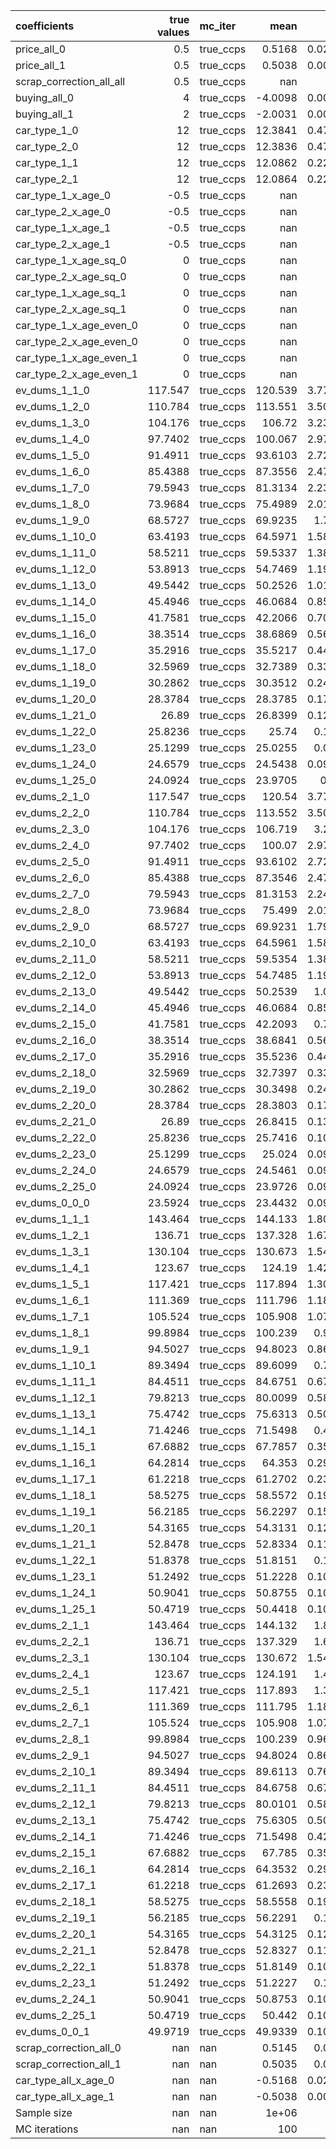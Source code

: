 | coefficients             |   true values | mc_iter   |     mean |      std |     p2.5 |    p97.5 |
|:-------------------------|--------------:|:----------|---------:|---------:|---------:|---------:|
| price_all_0              |        0.5    | true_ccps |   0.5168 |   0.0203 |   0.4851 |   0.5571 |
| price_all_1              |        0.5    | true_ccps |   0.5038 |   0.0097 |   0.4884 |   0.5216 |
| scrap_correction_all_all |        0.5    | true_ccps | nan      | nan      | nan      | nan      |
| buying_all_0             |        4      | true_ccps |  -4.0098 |   0.0044 |  -4.0174 |  -4.0021 |
| buying_all_1             |        2      | true_ccps |  -2.0031 |   0.0046 |  -2.0117 |  -1.9954 |
| car_type_1_0             |       12      | true_ccps |  12.3841 |   0.4703 |  11.6478 |  13.3241 |
| car_type_2_0             |       12      | true_ccps |  12.3836 |   0.4706 |  11.6441 |  13.3193 |
| car_type_1_1             |       12      | true_ccps |  12.0862 |   0.2234 |  11.7277 |  12.4923 |
| car_type_2_1             |       12      | true_ccps |  12.0864 |   0.2232 |  11.7292 |  12.4943 |
| car_type_1_x_age_0       |       -0.5    | true_ccps | nan      | nan      | nan      | nan      |
| car_type_2_x_age_0       |       -0.5    | true_ccps | nan      | nan      | nan      | nan      |
| car_type_1_x_age_1       |       -0.5    | true_ccps | nan      | nan      | nan      | nan      |
| car_type_2_x_age_1       |       -0.5    | true_ccps | nan      | nan      | nan      | nan      |
| car_type_1_x_age_sq_0    |        0      | true_ccps | nan      | nan      | nan      | nan      |
| car_type_2_x_age_sq_0    |        0      | true_ccps | nan      | nan      | nan      | nan      |
| car_type_1_x_age_sq_1    |        0      | true_ccps | nan      | nan      | nan      | nan      |
| car_type_2_x_age_sq_1    |        0      | true_ccps | nan      | nan      | nan      | nan      |
| car_type_1_x_age_even_0  |        0      | true_ccps | nan      | nan      | nan      | nan      |
| car_type_2_x_age_even_0  |        0      | true_ccps | nan      | nan      | nan      | nan      |
| car_type_1_x_age_even_1  |        0      | true_ccps | nan      | nan      | nan      | nan      |
| car_type_2_x_age_even_1  |        0      | true_ccps | nan      | nan      | nan      | nan      |
| ev_dums_1_1_0            |      117.547  | true_ccps | 120.539  |   3.7791 | 114.679  | 128.014  |
| ev_dums_1_2_0            |      110.784  | true_ccps | 113.551  |   3.5087 | 108.099  | 120.479  |
| ev_dums_1_3_0            |      104.176  | true_ccps | 106.72   |   3.2375 | 101.699  | 113.12   |
| ev_dums_1_4_0            |       97.7402 | true_ccps | 100.067  |   2.9791 |  95.453  | 105.96   |
| ev_dums_1_5_0            |       91.4911 | true_ccps |  93.6103 |   2.7254 |  89.3973 |  99.0073 |
| ev_dums_1_6_0            |       85.4388 | true_ccps |  87.3556 |   2.4775 |  83.5081 |  92.2573 |
| ev_dums_1_7_0            |       79.5943 | true_ccps |  81.3134 |   2.2392 |  77.8528 |  85.7455 |
| ev_dums_1_8_0            |       73.9684 | true_ccps |  75.4989 |   2.0119 |  72.3802 |  79.4624 |
| ev_dums_1_9_0            |       68.5727 | true_ccps |  69.9235 |   1.792  |  67.1443 |  73.4607 |
| ev_dums_1_10_0           |       63.4193 | true_ccps |  64.5971 |   1.5813 |  62.1474 |  67.7215 |
| ev_dums_1_11_0           |       58.5211 | true_ccps |  59.5337 |   1.3812 |  57.4052 |  62.2611 |
| ev_dums_1_12_0           |       53.8913 | true_ccps |  54.7469 |   1.1932 |  52.9069 |  57.1053 |
| ev_dums_1_13_0           |       49.5442 | true_ccps |  50.2526 |   1.0179 |  48.6833 |  52.2529 |
| ev_dums_1_14_0           |       45.4946 | true_ccps |  46.0684 |   0.8554 |  44.7567 |  47.7453 |
| ev_dums_1_15_0           |       41.7581 | true_ccps |  42.2066 |   0.7044 |  41.12   |  43.5827 |
| ev_dums_1_16_0           |       38.3514 | true_ccps |  38.6869 |   0.5676 |  37.826  |  39.7784 |
| ev_dums_1_17_0           |       35.2916 | true_ccps |  35.5217 |   0.4448 |  34.8248 |  36.3914 |
| ev_dums_1_18_0           |       32.5969 | true_ccps |  32.7389 |   0.3384 |  32.2011 |  33.4163 |
| ev_dums_1_19_0           |       30.2862 | true_ccps |  30.3512 |   0.2468 |  29.9452 |  30.8467 |
| ev_dums_1_20_0           |       28.3784 | true_ccps |  28.3785 |   0.1777 |  28.087  |  28.7323 |
| ev_dums_1_21_0           |       26.89   | true_ccps |  26.8399 |   0.1294 |  26.5916 |  27.0989 |
| ev_dums_1_22_0           |       25.8236 | true_ccps |  25.74   |   0.103  |  25.5201 |  25.9383 |
| ev_dums_1_23_0           |       25.1299 | true_ccps |  25.0255 |   0.094  |  24.8404 |  25.2152 |
| ev_dums_1_24_0           |       24.6579 | true_ccps |  24.5438 |   0.0913 |  24.3659 |  24.7377 |
| ev_dums_1_25_0           |       24.0924 | true_ccps |  23.9705 |   0.09   |  23.7922 |  24.1457 |
| ev_dums_2_1_0            |      117.547  | true_ccps | 120.54   |   3.7755 | 114.677  | 128.008  |
| ev_dums_2_2_0            |      110.784  | true_ccps | 113.552  |   3.5067 | 108.092  | 120.484  |
| ev_dums_2_3_0            |      104.176  | true_ccps | 106.719  |   3.238  | 101.702  | 113.124  |
| ev_dums_2_4_0            |       97.7402 | true_ccps | 100.07   |   2.9785 |  95.4577 | 105.952  |
| ev_dums_2_5_0            |       91.4911 | true_ccps |  93.6102 |   2.7259 |  89.3855 |  99.0063 |
| ev_dums_2_6_0            |       85.4388 | true_ccps |  87.3546 |   2.4769 |  83.5207 |  92.2552 |
| ev_dums_2_7_0            |       79.5943 | true_ccps |  81.3153 |   2.2406 |  77.852  |  85.7456 |
| ev_dums_2_8_0            |       73.9684 | true_ccps |  75.499  |   2.0102 |  72.4028 |  79.4665 |
| ev_dums_2_9_0            |       68.5727 | true_ccps |  69.9231 |   1.7916 |  67.137  |  73.4664 |
| ev_dums_2_10_0           |       63.4193 | true_ccps |  64.5961 |   1.5819 |  62.154  |  67.7122 |
| ev_dums_2_11_0           |       58.5211 | true_ccps |  59.5354 |   1.3825 |  57.3869 |  62.261  |
| ev_dums_2_12_0           |       53.8913 | true_ccps |  54.7485 |   1.1948 |  52.9001 |  57.09   |
| ev_dums_2_13_0           |       49.5442 | true_ccps |  50.2539 |   1.019  |  48.6895 |  52.2616 |
| ev_dums_2_14_0           |       45.4946 | true_ccps |  46.0684 |   0.8541 |  44.7527 |  47.7511 |
| ev_dums_2_15_0           |       41.7581 | true_ccps |  42.2093 |   0.705  |  41.1212 |  43.5858 |
| ev_dums_2_16_0           |       38.3514 | true_ccps |  38.6841 |   0.5663 |  37.8066 |  39.7998 |
| ev_dums_2_17_0           |       35.2916 | true_ccps |  35.5236 |   0.4454 |  34.838  |  36.4043 |
| ev_dums_2_18_0           |       32.5969 | true_ccps |  32.7397 |   0.3377 |  32.2058 |  33.4076 |
| ev_dums_2_19_0           |       30.2862 | true_ccps |  30.3498 |   0.2495 |  29.9405 |  30.8468 |
| ev_dums_2_20_0           |       28.3784 | true_ccps |  28.3803 |   0.1782 |  28.0933 |  28.7397 |
| ev_dums_2_21_0           |       26.89   | true_ccps |  26.8415 |   0.1323 |  26.5936 |  27.1028 |
| ev_dums_2_22_0           |       25.8236 | true_ccps |  25.7416 |   0.1045 |  25.5309 |  25.9512 |
| ev_dums_2_23_0           |       25.1299 | true_ccps |  25.024  |   0.0942 |  24.8197 |  25.2086 |
| ev_dums_2_24_0           |       24.6579 | true_ccps |  24.5461 |   0.0928 |  24.3572 |  24.7383 |
| ev_dums_2_25_0           |       24.0924 | true_ccps |  23.9726 |   0.0904 |  23.7991 |  24.1551 |
| ev_dums_0_0_0            |       23.5924 | true_ccps |  23.4432 |   0.0922 |  23.2882 |  23.6001 |
| ev_dums_1_1_1            |      143.464  | true_ccps | 144.133  |   1.8056 | 141.208  | 147.494  |
| ev_dums_1_2_1            |      136.71   | true_ccps | 137.328  |   1.6763 | 134.604  | 140.457  |
| ev_dums_1_3_1            |      130.104  | true_ccps | 130.673  |   1.5491 | 128.161  | 133.582  |
| ev_dums_1_4_1            |      123.67   | true_ccps | 124.19   |   1.4238 | 121.876  | 126.869  |
| ev_dums_1_5_1            |      117.421  | true_ccps | 117.894  |   1.3048 | 115.762  | 120.36   |
| ev_dums_1_6_1            |      111.369  | true_ccps | 111.796  |   1.1881 | 109.857  | 114.058  |
| ev_dums_1_7_1            |      105.524  | true_ccps | 105.908  |   1.0754 | 104.145  | 107.968  |
| ev_dums_1_8_1            |       99.8984 | true_ccps | 100.239  |   0.968  |  98.6449 | 102.105  |
| ev_dums_1_9_1            |       94.5027 | true_ccps |  94.8023 |   0.8638 |  93.3769 |  96.4751 |
| ev_dums_1_10_1           |       89.3494 | true_ccps |  89.6099 |   0.765  |  88.3421 |  91.1042 |
| ev_dums_1_11_1           |       84.4511 | true_ccps |  84.6751 |   0.6713 |  83.557  |  86.0127 |
| ev_dums_1_12_1           |       79.8213 | true_ccps |  80.0099 |   0.5829 |  79.0394 |  81.1817 |
| ev_dums_1_13_1           |       75.4742 | true_ccps |  75.6313 |   0.5005 |  74.7915 |  76.6481 |
| ev_dums_1_14_1           |       71.4246 | true_ccps |  71.5498 |   0.425  |  70.8288 |  72.4037 |
| ev_dums_1_15_1           |       67.6882 | true_ccps |  67.7857 |   0.3545 |  67.1771 |  68.5154 |
| ev_dums_1_16_1           |       64.2814 | true_ccps |  64.353  |   0.2929 |  63.8401 |  64.9746 |
| ev_dums_1_17_1           |       61.2218 | true_ccps |  61.2702 |   0.2359 |  60.8224 |  61.7842 |
| ev_dums_1_18_1           |       58.5275 | true_ccps |  58.5572 |   0.1915 |  58.208  |  58.9637 |
| ev_dums_1_19_1           |       56.2185 | true_ccps |  56.2297 |   0.1564 |  55.9512 |  56.5634 |
| ev_dums_1_20_1           |       54.3165 | true_ccps |  54.3131 |   0.1297 |  54.0949 |  54.5905 |
| ev_dums_1_21_1           |       52.8478 | true_ccps |  52.8334 |   0.1145 |  52.6395 |  53.0795 |
| ev_dums_1_22_1           |       51.8378 | true_ccps |  51.8151 |   0.107  |  51.6286 |  52.0329 |
| ev_dums_1_23_1           |       51.2492 | true_ccps |  51.2228 |   0.1025 |  51.0508 |  51.4297 |
| ev_dums_1_24_1           |       50.9041 | true_ccps |  50.8755 |   0.1028 |  50.7028 |  51.0771 |
| ev_dums_1_25_1           |       50.4719 | true_ccps |  50.4418 |   0.1016 |  50.2753 |  50.6427 |
| ev_dums_2_1_1            |      143.464  | true_ccps | 144.132  |   1.806  | 141.203  | 147.495  |
| ev_dums_2_2_1            |      136.71   | true_ccps | 137.329  |   1.676  | 134.605  | 140.46   |
| ev_dums_2_3_1            |      130.104  | true_ccps | 130.672  |   1.5487 | 128.149  | 133.576  |
| ev_dums_2_4_1            |      123.67   | true_ccps | 124.191  |   1.425  | 121.873  | 126.868  |
| ev_dums_2_5_1            |      117.421  | true_ccps | 117.893  |   1.306  | 115.767  | 120.361  |
| ev_dums_2_6_1            |      111.369  | true_ccps | 111.795  |   1.1886 | 109.847  | 114.06   |
| ev_dums_2_7_1            |      105.524  | true_ccps | 105.908  |   1.0753 | 104.147  | 107.963  |
| ev_dums_2_8_1            |       99.8984 | true_ccps | 100.239  |   0.9674 |  98.6577 | 102.107  |
| ev_dums_2_9_1            |       94.5027 | true_ccps |  94.8024 |   0.8648 |  93.3771 |  96.4801 |
| ev_dums_2_10_1           |       89.3494 | true_ccps |  89.6113 |   0.7656 |  88.344  |  91.1154 |
| ev_dums_2_11_1           |       84.4511 | true_ccps |  84.6758 |   0.6727 |  83.5553 |  86.0176 |
| ev_dums_2_12_1           |       79.8213 | true_ccps |  80.0101 |   0.5842 |  79.0343 |  81.1851 |
| ev_dums_2_13_1           |       75.4742 | true_ccps |  75.6305 |   0.5004 |  74.7941 |  76.6423 |
| ev_dums_2_14_1           |       71.4246 | true_ccps |  71.5498 |   0.4239 |  70.8282 |  72.3989 |
| ev_dums_2_15_1           |       67.6882 | true_ccps |  67.785  |   0.3555 |  67.1695 |  68.5084 |
| ev_dums_2_16_1           |       64.2814 | true_ccps |  64.3532 |   0.2917 |  63.8324 |  64.9757 |
| ev_dums_2_17_1           |       61.2218 | true_ccps |  61.2693 |   0.2372 |  60.8189 |  61.7832 |
| ev_dums_2_18_1           |       58.5275 | true_ccps |  58.5558 |   0.1909 |  58.1965 |  58.955  |
| ev_dums_2_19_1           |       56.2185 | true_ccps |  56.2291 |   0.155  |  55.957  |  56.5544 |
| ev_dums_2_20_1           |       54.3165 | true_ccps |  54.3125 |   0.1296 |  54.0894 |  54.589  |
| ev_dums_2_21_1           |       52.8478 | true_ccps |  52.8327 |   0.1149 |  52.6204 |  53.073  |
| ev_dums_2_22_1           |       51.8378 | true_ccps |  51.8149 |   0.1052 |  51.6294 |  52.0325 |
| ev_dums_2_23_1           |       51.2492 | true_ccps |  51.2227 |   0.104  |  51.0485 |  51.4282 |
| ev_dums_2_24_1           |       50.9041 | true_ccps |  50.8753 |   0.1025 |  50.7037 |  51.0792 |
| ev_dums_2_25_1           |       50.4719 | true_ccps |  50.442  |   0.1008 |  50.2723 |  50.6295 |
| ev_dums_0_0_1            |       49.9719 | true_ccps |  49.9339 |   0.1018 |  49.7655 |  50.1255 |
| scrap_correction_all_0   |      nan      | nan       |   0.5145 |   0.027  |   0.4651 |   0.5607 |
| scrap_correction_all_1   |      nan      | nan       |   0.5035 |   0.013  |   0.4813 |   0.5277 |
| car_type_all_x_age_0     |      nan      | nan       |  -0.5168 |   0.0201 |  -0.557  |  -0.4848 |
| car_type_all_x_age_1     |      nan      | nan       |  -0.5038 |   0.0095 |  -0.5214 |  -0.4887 |
| Sample size              |      nan      | nan       |   1e+06  | nan      | nan      | nan      |
| MC iterations            |      nan      | nan       | 100      | nan      | nan      | nan      |